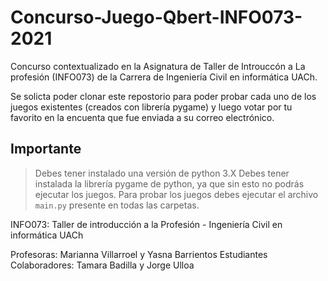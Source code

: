 # Concurso-Juego-Qbert-INFO073-2021


Concurso contextualizado en la Asignatura de Taller de Introuccón a La profesión (INFO073) de la Carrera de Ingeniería Civil en informática UACh.

Se solicta poder clonar este repostorio para poder probar cada uno de los juegos existentes (creados con librería pygame) y luego votar por tu favorito en la encuenta que fue enviada a su correo electrónico.

## Importante

> Debes tener instalado una versión de python 3.X
> Debes tener instalada la librería pygame de python, ya que sin esto no podrás ejecutar los juegos.
> Para probar los juegos debes ejecutar el archivo `main.py` presente en todas las carpetas.


INFO073: Taller de introducción a la Profesión - Ingeniería Civil en informática UACh

Profesoras: Marianna Villarroel y Yasna Barrientos
Estudiantes Colaboradores: Tamara Badilla y Jorge Ulloa
